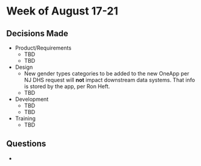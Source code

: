 # Week of August 17-21

## Decisions Made

- Product/Requirements
  - TBD
  - TBD
- Design
  - New gender types categories to be added to the new OneApp per NJ DHS request will **not** impact downstream data systems.  That info is stored by the app, per Ron Heft.
  - TBD
- Development
  - TBD
  - TBD
- Training
  - TBD

## Questions 
- 
